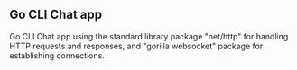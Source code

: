 ## Go CLI Chat app
Go CLI Chat app using the standard library package "net/http" for handling HTTP requests and responses, and "gorilla websocket" package for establishing connections.
